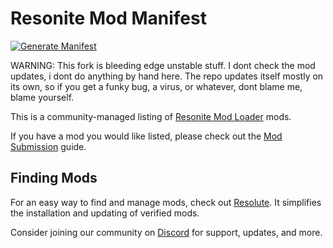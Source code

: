# Resonite Mod Manifest
[![Generate Manifest](https://github.com/ToasteUwU/resonite-mod-manifest/actions/workflows/generate-manifest.yml/badge.svg)](https://github.com/ToasteUwU/resonite-mod-manifest/actions/workflows/generate-manifest.yml)

WARNING: This fork is bleeding edge unstable stuff. I dont check the mod updates, i dont do anything by hand here. The repo updates itself mostly on its own, so if you get a funky bug, a virus, or whatever, dont blame me, blame yourself.

This is a community-managed listing of [Resonite Mod Loader](https://github.com/resonite-modding-group/ResoniteModLoader) mods.

If you have a mod you would like listed, please check out the [Mod Submission](https://github.com/ToasteUwU/resonite-mod-manifest/wiki/Mod-Submission) guide.


## Finding Mods

For an easy way to find and manage mods, check out [Resolute](https://github.com/Gawdl3y/Resolute). It simplifies the installation and updating of verified mods.

Consider joining our community on [Discord](https://discord.gg/ZMRyQ8bryN) for support, updates, and more.
